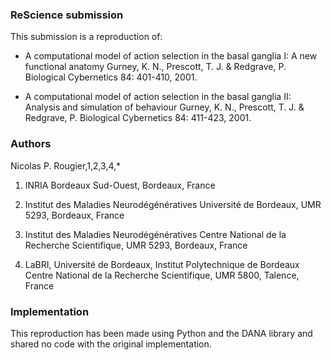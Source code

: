 ### ReScience submission

This submission is a reproduction of:

* A computational model of action selection in the basal ganglia I: A new functional anatomy
  Gurney, K. N., Prescott, T. J. & Redgrave, P.
  Biological Cybernetics 84: 401-410, 2001.

* A computational model of action selection in the basal ganglia II: Analysis and simulation of behaviour
  Gurney, K. N., Prescott, T. J. & Redgrave, P.
  Biological Cybernetics 84: 411-423, 2001.


### Authors

Nicolas P. Rougier,1,2,3,4,*

1. INRIA Bordeaux Sud-Ouest, Bordeaux, France

2. Institut des Maladies Neurodégénératives
   Université de Bordeaux, UMR 5293, Bordeaux, France

3. Institut des Maladies Neurodégénératives
   Centre National de la Recherche Scientifique, UMR 5293, Bordeaux, France

4. LaBRI, Université de Bordeaux, Institut Polytechnique de Bordeaux
   Centre National de la Recherche Scientifique, UMR 5800, Talence, France


### Implementation

This reproduction has been made using Python and the DANA library and shared no
code with the original implementation.
